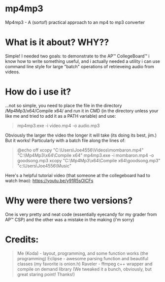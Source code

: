 # mp4mp3
Mp4mp3 - A (sortof) practical approach to an mp4 to mp3 converter

# What is it about? WHY??
Simple! I needed two goals: to demonstrate to the AP™ CollegeBoard™ i know how to write something useful, and i actually needed a utility i can use command line style for large "batch" operations of retrieveing audio from videos. 

# How do i use it?
...not so simple, you need to place the file in the directory /Mp4Mp3/x64/Compile x64/ and run it in CMD (in the directory unless your like me and tried to add it as a PATH variable) and use: 

>mp4mp3.exe -i video.mp4 -o audio.mp3

Obviously the larger the video the longer it will take (its doing its best, jim.) 
But it works! Particularly with a batch file along the lines of:

>@echo off
>xcopy "C:\Users\Joe4556\Videos\mombaron.mp4" "C:\Mp4Mp3\x64\Compile x64\"
>mp4mp3.exe -i mombaron.mp4 -o goodsong.mp3
>xcopy "C:\Mp4Mp3\x64\Compile x64\goodsong.mp3" "c:\Users\Joe4556\Music\"

Here's a helpful tutorial video (that someone at the collegeboard had to watch lmao):
https://youtu.be/y91R5sOlCFs

# Why were there two versions?
One is very pretty and neat code (essentially eyecandy for my grader from AP™ CSP) 
and the other was a mistake in the making (i'm sorry)

# Credits:

>Me (Koda) - layout, programming, and some function works (the programming)
>Eclipse - awesome parsing function and beautiful classes (my favorite is onion.h)
>Raveler - ffmpeg c++ wrapper and compile on demand library (We tweaked it a bunch, obviously, but great staring point! Thanks!)
